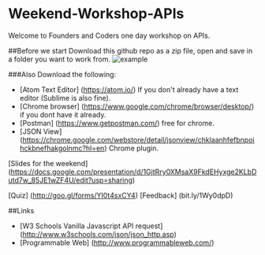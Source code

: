 # Weekend-Workshop-APIs
Welcome to Founders and Coders one day workshop on APIs.

##Before we start
Download this github repo as a zip file, open and save in a folder you want to work from.
![example](https://files.gitter.im/RachBLondon/57ag/Screen-Shot-2016-02-18-at-14.33.12.png)


###Also Download the following:
+ [Atom Text Editor] (https://atom.io/) If you don't already have a text editor (Sublime is also fine).
+ [Chrome browser] (https://www.google.com/chrome/browser/desktop/) if you dont have it already.
+ [Postman] (https://www.getpostman.com/) free for chrome.
+ [JSON View] (https://chrome.google.com/webstore/detail/jsonview/chklaanhfefbnpoihckbnefhakgolnmc?hl=en) Chrome plugin.


[Slides for the weekend] (https://docs.google.com/presentation/d/1GjtRry0XMsaX9FkdEHyxge2KLbDutd7w_85JE1wZF4U/edit?usp=sharing)

[Quiz] (http://goo.gl/forms/YI0t4sxCY4)
[Feedback] (bit.ly/1Wy0dpD)

##Links
+ [W3 Schools Vanilla Javascript API request] (http://www.w3schools.com/json/json_http.asp)
+ [Programmable Web] (http://www.programmableweb.com/)

